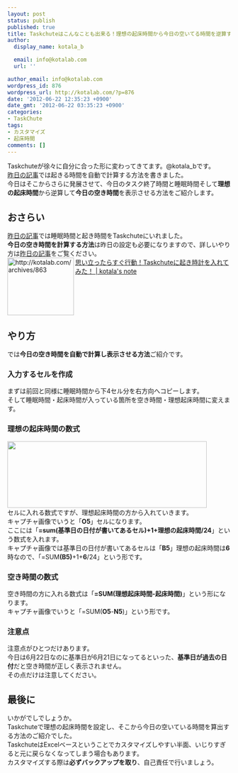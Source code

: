 ```yaml
---
layout: post
status: publish
published: true
title: Taskchuteはこんなことも出来る！理想の起床時間から今日の空いてる時間を逆算する方法！！
author:
  display_name: kotala_b

  email: info@kotalab.com
  url: ''

author_email: info@kotalab.com
wordpress_id: 876
wordpress_url: http://kotalab.com/?p=876
date: '2012-06-22 12:35:23 +0900'
date_gmt: '2012-06-22 03:35:23 +0900'
categories:
- TaskChute
tags:
- カスタマイズ
- 起床時間
comments: []
---
```

<p>Taskchuteが徐々に自分に合った形に変わってきてます。@kotala_bです。<br />
<a href="http://kotalab.com/taskchute-wakeup-clock" title="思い立ったらすぐ行動！Taskchuteに起き時計を入れてみた！" target="_blank">昨日の記事</a>では起きる時間を自動で計算する方法を書きました。<br />
今日はそこからさらに発展させて、今日のタスク終了時間と睡眠時間そして<strong>理想の起床時間</strong>から逆算して<strong>今日の空き時間</strong>を表示させる方法をご紹介します。<br />
<!--more--></p>
<h2>おさらい</h2>
<p><a href="http://kotalab.com/taskchute-wakeup-clock" title="思い立ったらすぐ行動！Taskchuteに起き時計を入れてみた！" target="_blank">昨日の記事</a>では睡眠時間と起き時間をTaskchuteにいれました。<br />
<strong>今日の空き時間を計算する方法</strong>は昨日の設定も必要になりますので、詳しいやり方は<a href="http://kotalab.com/taskchute-wakeup-clock" title="思い立ったらすぐ行動！Taskchuteに起き時計を入れてみた！" target="_blank">昨日の記事</a>をご覧ください。<br />
<a href="http://kotalab.com/taskchute-wakeup-clock" target="_blank"><img title="思い立ったらすぐ行動！Taskchuteに起き時計を入れてみた！ | kotala's note" src="http://capture.heartrails.com/150x130?http://kotalab.com/taskchute-wakeup-clock" alt="http://kotalab.com/archives/863" width="150" height="130" align="left" /></a><a href="http://kotalab.com/taskchute-wakeup-clock" title="思い立ったらすぐ行動！Taskchuteに起き時計を入れてみた！" target="_blank">思い立ったらすぐ行動！Taskchuteに起き時計を入れてみた！ | kotala's note</a><br style="clear:both;" /></p>
<h2>やり方</h2>
<p>では<strong>今日の空き時間を自動で計算し表示させる方法</strong>ご紹介です。</p>
<h3>入力するセルを作成</h3>
<p>まずは前回と同様に睡眠時間から下4セル分を右方向へコピーします。<br />
そして睡眠時間・起床時間が入っている箇所を空き時間・理想起床時間に変えます。</p>
<h3>理想の起床時間の数式</h3>
<p><a href="http://kotalab.com/wp-content/uploads/risoujikan_120622_01.jpg" target="_blank"><img src="http://kotalab.com/wp-content/uploads/risoujikan_120622_01.jpg" alt="" title="risoujikan_120622_01" width="450" height="150" class="alignnone size-full wp-image-877" /></a><br />
セルに入れる数式ですが、理想起床時間の方から入れていきます。<br />
キャプチャ画像でいうと「<strong>O5</strong>」セルになります。<br />
ここには「<strong>=sum(基準日の日付が書いてあるセル)+1+理想の起床時間/24</strong>」という数式を入れます。<br />
キャプチャ画像では基準日の日付が書いてあるセルは「<strong>B5</strong>」理想の起床時間は<strong>6</strong>時なので、「=SUM<strong>(B5)</strong>+1+<strong>6</strong>/24」という形です。</p>
<h3>空き時間の数式</h3>
<p>空き時間の方に入れる数式は「<strong>=SUM(理想起床時間-起床時間)</strong>」という形になります。<br />
キャプチャ画像でいうと「=SUM(<strong>O5</strong>-<strong>N5</strong>)」という形です。</p>
<h3>注意点</h3>
<p>注意点がひとつだけあります。<br />
今日は6月22日なのに基準日が6月21日になってるといった、<strong>基準日が過去の日付</strong>だと空き時間が正しく表示されません。<br />
その点だけは注意してください。</p>
<h2>最後に</h2>
<p>いかがでしでしょうか。<br />
Taskchuteで理想の起床時間を設定し、そこから今日の空いている時間を算出する方法のご紹介でした。<br />
TaskchuteはExcelベースということでカスタマイズしやすい半面、いじりすぎると元に戻らなくなってしまう場合もあります。<br />
カスタマイズする際は<strong>必ずバックアップを取り</strong>、自己責任で行いましょう。</p>
